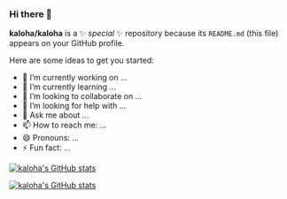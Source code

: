 ### Hi there 👋


**kaloha/kaloha** is a ✨ _special_ ✨ repository because its `README.md` (this file) appears on your GitHub profile.

Here are some ideas to get you started:

- 🔭 I’m currently working on ...
- 🌱 I’m currently learning ...
- 👯 I’m looking to collaborate on ...
- 🤔 I’m looking for help with ...
- 💬 Ask me about ...
- 📫 How to reach me: ...
- 😄 Pronouns: ...
- ⚡ Fun fact: ...

[![kaloha's GitHub stats](https://github-readme-stats.vercel.app/api?username=waveshare&show_icons=true&theme=radical)](https://github.com/waveshare/github-readme-stats)

[![kaloha's GitHub stats](https://github-readme-stats.vercel.app/api?username=Seeed-Studio&show_icons=true&theme=radical)](https://github.com/Seeed-Studio/github-readme-stats)


